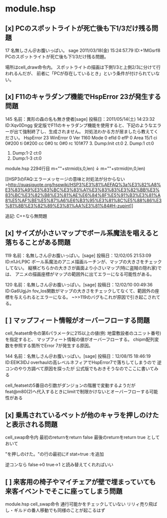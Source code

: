 # module.hsp


## [x] PCのスポットライトが死亡後も下1/3だけ残る問題
17 名無しさん＠お腹いっぱい。 sage 2011/03/18(金) 15:24:57.79 ID:+1MGsrf8
PCのスポットライトが死亡後も下1/3だけ残る問題。

場所はcell_draw命令内。
スポットライトの描画は下側1/3と上側2/3に分けて行われるんだが、
前者に「PCが存在しているとき」という条件が付けられていない。

## [x] F11のキャラダンプ機能でHspError 23が発生する問題
145 名前：異形の森の名も無き使者[sage] 投稿日：2011/05/14(土) 14:23:32 ID:Xqv0Dngg
安定版でF11のキャラダンプ機能を使用すると、下記のようなエラーが出て強制終了し、生成されません。
対処法わかる方が居ましたら教えてください。
HspError 23 WinError 0 Ver 1160 Mode 0
efId 0 efP 0 Area 15/1
ci 0#200 ti 0#200 cc 0#0 tc 0#0 rc 101#77
3. Dump:Init ct:0
2. Dump:1 ct:0
1. Dump:1-2 ct:0
0. Dump:1-3 ct:0

module.hsp 2294行目
 m=""+strmid(s,0,len)
↓
 m=""+strmid(m,0,len)

[[HSP3のFAQ:エラーメッセージの意味と対処法が分からない>http://quasiquote.org/hspwiki/HSP3%E3%81%AEFAQ%3a%E3%82%A8%E3%83%A9%E3%83%BC%E3%83%A1%E3%83%83%E3%82%BB%E3%83%BC%E3%82%B8%E3%81%AE%E6%84%8F%E5%91%B3%E3%81%A8%E5%AF%BE%E5%87%A6%E6%B3%95%E3%81%8C%E5%88%86%E3%81%8B%E3%82%89%E3%81%AA%E3%81%84#H-zupint]]

追記: C++なら無問題


## [x] サイズが小さいマップでボール系魔法を唱えると落ちることがある問題
119 名前：名無しさん＠お腹いっぱい。[sage] 投稿日：12/02/05 21:53:09 ID:n1JrLP9C
ボール系魔法のアニメ描画ルーチンが、マップの大きさをチェックしてない。
縦横どちらかの大きさが画面より小さいマップ(特に盗賊の隠れ家)では、
アニメの描画座標がマップの範囲外に出てエラーになる可能性がある。

120 名前：名無しさん＠お腹いっぱい。[sage] 投稿日：12/02/10 00:49:36 ID:Ga6UgjJn
fov_los関数がマップの大きさをチェックしてなくて、範囲外の座標を与えられるとエラーになる。
~>>119のバグもこれが原因で引き起こされてる。

## [ ] マップフィート情報がオーバーフローする問題
cell_featset命令の第6パラメータに215以上の値(例: 地雷敷設者のユニット番号)を指定すると、
マップフィート情報の値がオーバーフローする。
chipm配列変数を参照する箇所でError 7が発生する原因。

144 名前：名無しさん＠お腹いっぱい。[sage] 投稿日：12/08/15 18:46:19 ID:EElK3lDJ
overhaulの高レベルネフィアでHspError7で落ちしてしまうので
逆コンのやり方調べて原因を探ったが
公式版でもおきそうなのでここに書いてみる

cell_featsetの5番目の引数がダンジョンの階層で変動するようだが
feat@m80(2)へ代入するときにlimitで制限かけないとオーバーフローする可能性がある

## [x] 乗馬されているペットが他のキャラを押しのけたと表示される問題
cell_swap命令内
最初のreturnをreturn false
最後のreturnをreturn true
としておいて

"を押しのけた。"の行の最初にif stat=true :を追加

逆コンなら
false→0
true→1
と読み替えてくれればいい

## [ ] 来客用の椅子やマイチェアが壁で埋まっていても来客イベントでそこに座ってしまう問題
module.hsp cell_swap命令
通行可能かをチェックしていない
リリィ売り飛ばし・ギルドの番人移動でも同様のことが起こるはず

